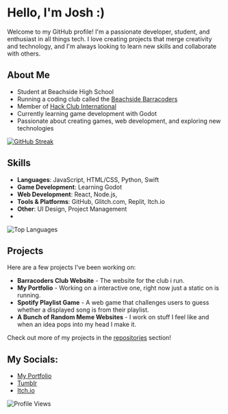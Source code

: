 # Hello, I'm Josh :)

Welcome to my GitHub profile! I'm a passionate developer, student, and enthusiast in all things tech. I love creating projects that merge creativity and technology, and I'm always looking to learn new skills and collaborate with others.

## About Me

- Student at Beachside High School
- Running a coding club called the [Beachside Barracoders](https://barracoders.com)
- Member of [Hack Club International](https://hackclub.com)
- Currently learning game development with Godot
- Passionate about creating games, web development, and exploring new technologies
  
[![GitHub Streak](https://streak-stats.demolab.com?user=i-suck-at-most-stuff&theme=highcontrast&hide_border=true&hide_longest_streak=true)](https://git.io/streak-stats)
## Skills

- **Languages**: JavaScript, HTML/CSS, Python, Swift
- **Game Development**: Learning Godot
- **Web Development**: React, Node.js,
- **Tools & Platforms**: GitHub, Glitch.com, Replit, Itch.io
- **Other**: UI Design, Project Management
- 
![Top Languages](https://github-readme-stats.vercel.app/api/top-langs/?username=i-suck-at-most-stuff&layout=compact&theme=radical) 

## Projects

Here are a few projects I've been working on:

- **Barracoders Club Website** - The website for the club i run.
- **My Portfolio** - Working on a interactive one, right now just a static on is running.
- **Spotify Playlist Game** - A web game that challenges users to guess whether a displayed song is from their playlist.
- **A Bunch of Random Meme Websites** - I work on stuff I feel like and when an idea pops into my head I make it.

Check out more of my projects in the [repositories](https://github.com/i-suck-at-most-stuff?tab=repositories) section!

## My Socials:

- [My Portfolio](https://i-suck-at-most-stuff.github.io)
- [Tumblr](https://www.tumblr.com/isuckatmoststuff)
- [Itch.io](https://i-suck-at-most-stuff.itch.io/)



![Profile Views](https://komarev.com/ghpvc/?username=i-suck-at-most-stuff&color=blueviolet)

